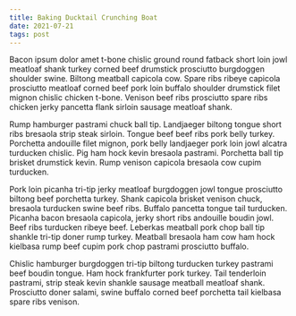 ```yaml
---
title: Baking Ducktail Crunching Boat
date: 2021-07-21
tags: post
---
```


Bacon ipsum dolor amet t-bone chislic ground round fatback short loin jowl meatloaf shank turkey corned beef drumstick prosciutto burgdoggen shoulder swine.  Biltong meatball capicola cow.  Spare ribs ribeye capicola prosciutto meatloaf corned beef pork loin buffalo shoulder drumstick filet mignon chislic chicken t-bone.  Venison beef ribs prosciutto spare ribs chicken jerky pancetta flank sirloin sausage meatloaf shank.

Rump hamburger pastrami chuck ball tip.  Landjaeger biltong tongue short ribs bresaola strip steak sirloin.  Tongue beef beef ribs pork belly turkey.  Porchetta andouille filet mignon, pork belly landjaeger pork loin jowl alcatra turducken chislic.  Pig ham hock kevin bresaola pastrami.  Porchetta ball tip brisket drumstick kevin.  Rump venison capicola bresaola cow cupim turducken.

Pork loin picanha tri-tip jerky meatloaf burgdoggen jowl tongue prosciutto biltong beef porchetta turkey.  Shank capicola brisket venison chuck, bresaola turducken swine beef ribs.  Buffalo pancetta tongue tail turducken.  Picanha bacon bresaola capicola, jerky short ribs andouille boudin jowl.  Beef ribs turducken ribeye beef.  Leberkas meatball pork chop ball tip shankle tri-tip doner rump turkey.  Meatball bresaola ham cow ham hock kielbasa rump beef cupim pork chop pastrami prosciutto buffalo.

Chislic hamburger burgdoggen tri-tip biltong turducken turkey pastrami beef boudin tongue.  Ham hock frankfurter pork turkey.  Tail tenderloin pastrami, strip steak kevin shankle sausage meatball meatloaf shank.  Prosciutto doner salami, swine buffalo corned beef porchetta tail kielbasa spare ribs venison.